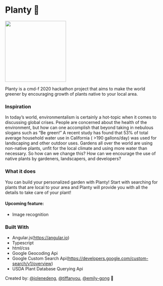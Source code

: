
# Planty 🌱
<img src="https://user-images.githubusercontent.com/32408688/76169469-bc633280-6135-11ea-9ee7-4daad3091eb9.png" width="200" height="200" />

Planty is a cmd-f 2020 hackathon project that aims to make the world greener by encouraging growth of plants native to your local area.

### Inspiration
In today’s world, environmentalism is certainly a hot-topic when it comes to discussing global crises. People are concerned about the health of the environment, but how can one accomplish that beyond taking in nebulous slogans such as “Be green!” A recent study has found that 53% of total average household water use in California ( >190 gallons/day) was used for landscaping and other outdoor uses. Gardens all over the world are using non-native plants, unfit for the local climate and using more water than necessary. So how can we change this? How can we encourage the use of native plants by gardeners, landscapers, and developers?

### What it does
You can build your personalized garden with Planty! Start with searching for plants that are local to your area and Planty will provide you with all the details to take care of your plant!

#### Upcoming feature: 
* Image recognition

### Built With
* Angular.js(https://angular.io)
* Typescript
* html/css
* Google Geocoding Api
* Google Custom Search Api(https://developers.google.com/custom-search/v1/overview)
* USDA Plant Database Querying Api

Created by: [@jolenedeng](https://github.com/jolenedeng), [@tiffanyou](https://github.com/tiffanyou), [@emily-gong](https://github.com/emily-gong) 💖
